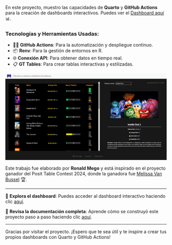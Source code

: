 En este proyecto, muestro las capacidades de **Quarto** y **GitHub Actions** para la creación de dashboards interactivos. Puedes ver el [Dashboard aquí](https://ronaldmego.github.io/Quarto-dashboard-movies/dashboard.html) 📊.

### Tecnologías y Herramientas Usadas:
- 🧑‍💻 **GitHub Actions**: Para la automatización y despliegue continuo.
- 📦 **Renv**: Para la gestión de entornos en R.
- 🌐 **Conexión API**: Para obtener datos en tiempo real.
- 📋 **GT Tables**: Para crear tablas interactivas y estilizadas.

![](images/demo.png)

Este trabajo fue elaborado por **Ronald Mego** y está inspirado en el proyecto ganador del Posit Table Contest 2024, donde la ganadora fue [Melissa Van Bussel](https://github.com/melissavanbussel) 🏆.

---

🔗 **Explora el dashboard**: Puedes acceder al dashboard interactivo haciendo clic [aquí](https://ronaldmego.github.io/Quarto-dashboard-movies/dashboard.html).

🔗 **Revisa la documentación completa**: Aprende cómo se construyó este proyecto paso a paso haciendo clic [aquí](https://ronaldmego.github.io/Quarto-dashboard-movies/documentation.html).

---

Gracias por visitar el proyecto. ¡Espero que te sea útil y te inspire a crear tus propios dashboards con Quarto y GitHub Actions!